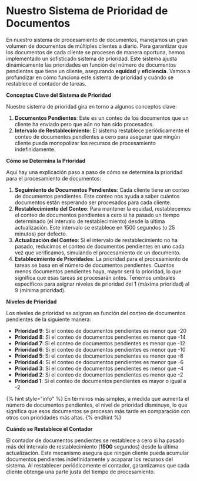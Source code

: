 # Nuestro Sistema de Prioridad de Documentos

En nuestro sistema de procesamiento de documentos, manejamos un gran volumen de documentos de múltiples clientes a diario. Para garantizar que los documentos de cada cliente se procesen de manera oportuna, hemos implementado un sofisticado sistema de prioridad. Este sistema ajusta dinámicamente las prioridades en función del número de documentos pendientes que tiene un cliente, asegurando **equidad** y **eficiencia**. Vamos a profundizar en cómo funciona este sistema de prioridad y cuándo se restablece el contador de tareas.

**Conceptos Clave del Sistema de Prioridad**

Nuestro sistema de prioridad gira en torno a algunos conceptos clave:

1. **Documentos Pendientes**: Este es un conteo de los documentos que un cliente ha enviado pero que aún no han sido procesados.
2. **Intervalo de Restablecimiento**: El sistema restablece periódicamente el conteo de documentos pendientes a cero para asegurar que ningún cliente pueda monopolizar los recursos de procesamiento indefinidamente.

**Cómo se Determina la Prioridad**

Aquí hay una explicación paso a paso de cómo se determina la prioridad para el procesamiento de documentos:

1. **Seguimiento de Documentos Pendientes**: Cada cliente tiene un conteo de documentos pendientes. Este conteo nos ayuda a saber cuántos documentos están esperando ser procesados para cada cliente.
2. **Restablecimiento del Conteo**: Para mantener la equidad, restablecemos el conteo de documentos pendientes a cero si ha pasado un tiempo determinado (el intervalo de restablecimiento) desde la última actualización. Este intervalo se establece en 1500 segundos (o 25 minutos) por defecto.
3. **Actualización del Conteo**: Si el intervalo de restablecimiento no ha pasado, reducimos el conteo de documentos pendientes en uno cada vez que verificamos, simulando el procesamiento de un documento.
4. **Establecimiento de Prioridades**: La prioridad para el procesamiento de tareas se basa en el número de documentos pendientes. Cuantos menos documentos pendientes haya, mayor será la prioridad, lo que significa que esas tareas se procesarán antes. Tenemos umbrales específicos para asignar niveles de prioridad del 1 (máxima prioridad) al 9 (mínima prioridad).

**Niveles de Prioridad**

Los niveles de prioridad se asignan en función del conteo de documentos pendientes de la siguiente manera:

* **Prioridad 9**: Si el conteo de documentos pendientes es menor que -20
* **Prioridad 8**: Si el conteo de documentos pendientes es menor que -14
* **Prioridad 7**: Si el conteo de documentos pendientes es menor que -12
* **Prioridad 6**: Si el conteo de documentos pendientes es menor que -10
* **Prioridad 5**: Si el conteo de documentos pendientes es menor que -8
* **Prioridad 4**: Si el conteo de documentos pendientes es menor que -6
* **Prioridad 3**: Si el conteo de documentos pendientes es menor que -4
* **Prioridad 2**: Si el conteo de documentos pendientes es menor que -2
* **Prioridad 1**: Si el conteo de documentos pendientes es mayor o igual a -2

{% hint style="info" %}
En términos más simples, a medida que aumenta el número de documentos pendientes, el nivel de prioridad disminuye, lo que significa que esos documentos se procesan más tarde en comparación con otros con prioridades más altas.
{% endhint %}

**Cuándo se Restablece el Contador**

El contador de documentos pendientes se restablece a cero si ha pasado más del intervalo de restablecimiento (**1500** segundos) desde la última actualización. Este mecanismo asegura que ningún cliente pueda acumular documentos pendientes indefinidamente y acaparar los recursos del sistema. Al restablecer periódicamente el contador, garantizamos que cada cliente obtenga una parte justa del tiempo de procesamiento.

